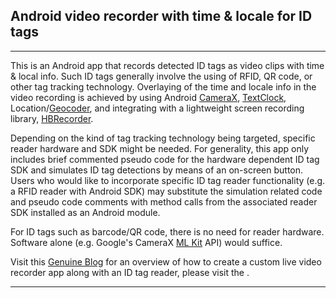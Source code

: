 ## Android video recorder with time & locale for ID tags

---

This is an Android app that records detected ID tags as video clips with time & local info.  Such ID tags generally involve the using of RFID, QR code, or other tag tracking technology.  Overlaying of the time and locale info in the video recording is achieved by using Android [CameraX](https://developer.android.com/media/camera/camerax), [TextClock](https://developer.android.com/reference/android/widget/TextClock), Location/[Geocoder](https://developer.android.com/reference/android/location/Geocoder), and integrating with a lightweight screen recording library, [HBRecorder](https://github.com/HBiSoft/HBRecorder).

Depending on the kind of tag tracking technology being targeted, specific reader hardware and SDK might be needed.  For generality, this app only includes brief commented pseudo code for the hardware dependent ID tag SDK and simulates ID tag detections by means of an on-screen button.  Users who would like to incorporate specific ID tag reader functionality (e.g. a RFID reader with Android SDK) may substitute the simulation related code and pseudo code comments with method calls from the associated reader SDK installed as an Android module.

For ID tags such as barcode/QR code, there is no need for reader hardware.  Software alone (e.g. Google's CameraX [ML Kit](https://developer.android.com/media/camera/camerax/mlkitanalyzer) API) would suffice.  

Visit this [Genuine Blog](https://blog.genuine.com/2024/02/id-tag-video-recording-in-android/) for an overview of how to create a custom live video recorder app along with an ID tag reader, please visit the .

---
